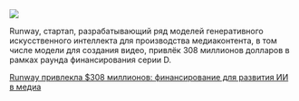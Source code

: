 <!--2025-04-03 14:24:38-->
<div class="yb">
  <div class="rss smaller1 habr"><img src="https://habrastorage.org/getpro/habr/upload_files/9a2/dcb/be2/9a2dcbbe2bcc2f1dfd3af444aa77b95c.png" /><p>Runway, стартап, разрабатывающий ряд моделей генеративного искусственного интеллекта для производства медиаконтента, в том числе модели для создания видео, привлёк 308 миллионов долларов в рамках раунда финансирования серии D.</p><p></p> <a... <br><a class="light" href="https://habr.com/ru/companies/bothub/news/897242/?utm_source=habrahabr&utm_medium=rss&utm_campaign=897242">Runway привлекла $308 миллионов: финансирование для развития ИИ в медиа</a></div>
</div>
